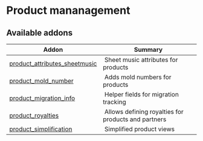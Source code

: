 Product mananagement
====================

[//]: # (addons)

Available addons
----------------
**Addon** | **Summary**
--- | ---
[product_attributes_sheetmusic](product_attributes_sheetmusic/) | Sheet music attributes for products
[product_mold_number](product_mold_number/) | Adds mold numbers for products
[product_migration_info](product_migration_info/) | Helper fields for migration tracking
[product_royalties](product_royalties/) | Allows defining royalties for products and partners
[product_simplification](product_simplification/) | Simplified product views
